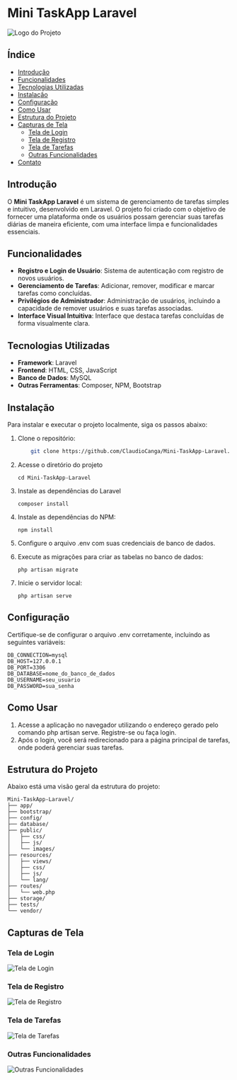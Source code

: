 # Mini TaskApp Laravel

![Logo do Projeto](path_to_your_logo_image)

## Índice
- [Introdução](#introdução)
- [Funcionalidades](#funcionalidades)
- [Tecnologias Utilizadas](#tecnologias-utilizadas)
- [Instalação](#instalação)
- [Configuração](#configuração)
- [Como Usar](#como-usar)
- [Estrutura do Projeto](#estrutura-do-projeto)
- [Capturas de Tela](#capturas-de-tela)
  - [Tela de Login](#tela-de-login)
  - [Tela de Registro](#tela-de-registro)
  - [Tela de Tarefas](#tela-de-tarefas)
  - [Outras Funcionalidades](#outras-funcionalidades)
- [Contato](#contato)

## Introdução
O **Mini TaskApp Laravel** é um sistema de gerenciamento de tarefas simples e intuitivo, desenvolvido em Laravel. O projeto foi criado com o objetivo de fornecer uma plataforma onde os usuários possam gerenciar suas tarefas diárias de maneira eficiente, com uma interface limpa e funcionalidades essenciais.

## Funcionalidades
- **Registro e Login de Usuário**: Sistema de autenticação com registro de novos usuários.
- **Gerenciamento de Tarefas**: Adicionar, remover, modificar e marcar tarefas como concluídas.
- **Privilégios de Administrador**: Administração de usuários, incluindo a capacidade de remover usuários e suas tarefas associadas.
- **Interface Visual Intuitiva**: Interface que destaca tarefas concluídas de forma visualmente clara.

## Tecnologias Utilizadas
- **Framework**: Laravel
- **Frontend**: HTML, CSS, JavaScript
- **Banco de Dados**: MySQL
- **Outras Ferramentas**: Composer, NPM, Bootstrap

## Instalação
Para instalar e executar o projeto localmente, siga os passos abaixo:

1. Clone o repositório:
   ```bash
       git clone https://github.com/ClaudioCanga/Mini-TaskApp-Laravel.git
2. Acesse o diretório do projeto

       cd Mini-TaskApp-Laravel
3. Instale as dependências do Laravel  

       composer install
4. Instale as dependências do NPM:

       npm install
5. Configure o arquivo .env com suas credenciais de banco de dados.
6. Execute as migrações para criar as tabelas no banco de dados:

       php artisan migrate
7. Inicie o servidor local:
   
       php artisan serve
## Configuração

Certifique-se de configurar o arquivo .env corretamente, incluindo as seguintes variáveis:
 

    DB_CONNECTION=mysql
    DB_HOST=127.0.0.1
    DB_PORT=3306
    DB_DATABASE=nome_do_banco_de_dados
    DB_USERNAME=seu_usuario
    DB_PASSWORD=sua_senha

## Como Usar

1. Acesse a aplicação no navegador utilizando o endereço gerado pelo comando php artisan serve.
Registre-se ou faça login.
2. Após o login, você será redirecionado para a página principal de tarefas, onde poderá gerenciar suas tarefas.

## Estrutura do Projeto
Abaixo está uma visão geral da estrutura do projeto:

    Mini-TaskApp-Laravel/
    ├── app/
    ├── bootstrap/
    ├── config/
    ├── database/
    ├── public/
    │   ├── css/
    │   ├── js/
    │   └── images/
    ├── resources/
    │   ├── views/
    │   ├── css/
    │   ├── js/
    │   └── lang/
    ├── routes/
    │   └── web.php
    ├── storage/
    ├── tests/
    └── vendor/
## Capturas de Tela

### Tela de Login
![Tela de Login](./images/login.png)

### Tela de Registro
![Tela de Registro](./images/register.png)

### Tela de Tarefas
![Tela de Tarefas](./images/tasks.png)

### Outras Funcionalidades
![Outras Funcionalidades](./images/other_features.png)
